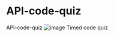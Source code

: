 # API-code-quiz
API-code-quiz
![image](https://user-images.githubusercontent.com/89046934/137041726-d5fa9be9-998f-4014-8072-9e79dec4240c.png)
Timed code quiz 
